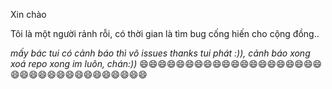 Xin chào


Tôi là một người rảnh rỗi, có thời gian là tìm bug cống hiến cho cộng đồng..


*mấy bác tui có cảnh báo thì vô issues thanks tui phát :)), cảnh báo xong xoá repo xong im luôn, chán:))*
😄😄😄😄😄😄😄😄😄😄😄😄😄😄😄😄😄😄😄😄😄😄😄😄😄😄😄😄😄😄😄😄😄😄😄
